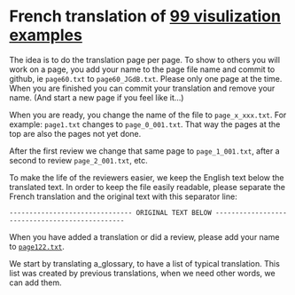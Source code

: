 # French translation of [99 visulization examples](https://leanpub.com/agiletoolbox-visualizationexamples)

The idea is to do the translation page per page.
To show to others you will work on a page, you add your name to the page file name and commit to github, ie `page60.txt` to `page60_JGdB.txt`.
Please only one page at the time. When you are finished you can commit your translation and remove your name.
(And start a new page if you feel like it…)

When you are ready, you change the name of the file to `page_x_xxx.txt`.
For example: `page1.txt` changes to `page_0_001.txt`.
That way the pages at the top are also the pages not yet done.

After the first review we change that same page to `page_1_001.txt`, after a second to review `page_2_001.txt`, etc.

To make the life of the reviewers easier, we keep the English text below the translated text. In order to keep the file easily readable, please separate the French translation and the original text with this separator line:

```
------------------------------- ORIGINAL TEXT BELOW -----------------------------------------------
```

When you have added a translation or did a review, please add your name to [`page122.txt`](https://github.com/yveshanoulle/Toolbox-for-the-Agile-Coach-Visualization-Examples-FR/blob/master/page122.txt).

We start by translating a_glossary, to have a list of typical translation.
This list was created by previous translations, when we need other words, we can add them.
